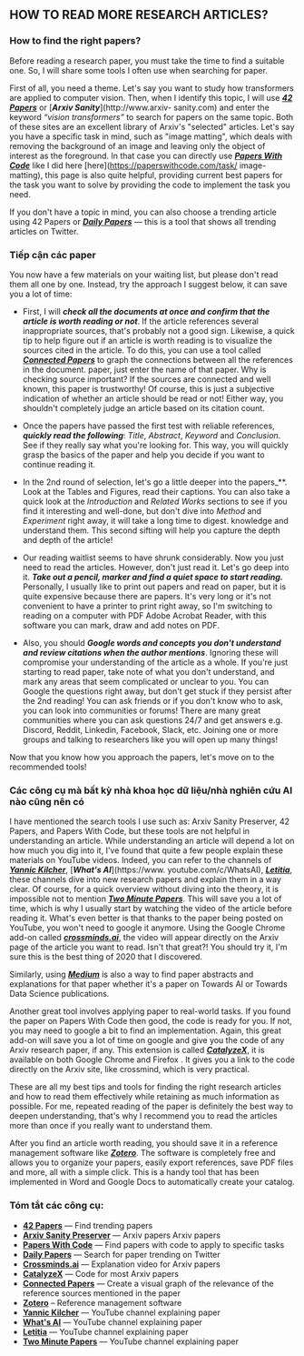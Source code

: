## HOW TO READ MORE RESEARCH ARTICLES?

### How to find the right papers?
Before reading a research paper, you must take the time to find a suitable one. So, I will share some tools I often use when searching for paper.

First of all, you need a theme. Let's say you want to study how transformers are applied to computer vision. Then, when I identify this topic, I will use [**_42 Papers_**](https://42papers.com) or [**_Arxiv Sanity_**](http://www.arxiv- sanity.com) and enter the keyword _“vision transformers”_ to search for papers on the same topic. Both of these sites are an excellent library of Arxiv's "selected" articles. Let's say you have a specific task in mind, such as "image matting", which deals with removing the background of an image and leaving only the object of interest as the foreground. In that case you can directly use [**_Papers With Code_**](https://paperswithcode.com/) like I did here [here](https://paperswithcode.com/task/ image-matting), this page is also quite helpful, providing current best papers for the task you want to solve by providing the code to implement the task you need.

If you don't have a topic in mind, you can also choose a trending article using 42 Papers or [**_Daily Papers_**](https://papers.labml.ai/papers/daily ) — this is a tool that shows all trending articles on Twitter.

### Tiếp cận các paper
You now have a few materials on your waiting list, but please don't read them all one by one. Instead, try the approach I suggest below, it can save you a lot of time:

- First, I will **_check all the documents at once and confirm that the article is worth reading or not_**. If the article references several inappropriate sources, that's probably not a good sign. Likewise, a quick tip to help figure out if an article is worth reading is to visualize the sources cited in the article. To do this, you can use a tool called [**_Connected Papers_**](https://www.connectedpapers.com/) to graph the connections between all the references in the document. paper, just enter the name of that paper. Why is checking source important? If the sources are connected and well known, this paper is trustworthy! Of course, this is just a subjective indication of whether an article should be read or not! Either way, you shouldn't completely judge an article based on its citation count.

- Once the papers have passed the first test with reliable references, **_quickly read the following_**: _Title_, _Abstract_, _Keyword_ and _Conclusion_. See if they really say what you're looking for. This way, you will quickly grasp the basics of the paper and help you decide if you want to continue reading it.
 
- In the 2nd round of selection, let's go a little deeper into the papers_**. Look at the Tables and Figures, read their captions. You can also take a quick look at the _Introduction_ and _Related Works_ sections to see if you find it interesting and well-done, but don't dive into _Method_ and _Experiment_ right away, it will take a long time to digest. knowledge and understand them. This second sifting will help you capture the depth and depth of the article!
- Our reading waitlist seems to have shrunk considerably. Now you just need to read the articles. However, don't just read it. Let's go deep into it. **_Take out a pencil, marker and find a quiet space to start reading._** Personally, I usually like to print out papers and read on paper, but it is quite expensive because there are papers. It's very long or it's not convenient to have a printer to print right away, so I'm switching to reading on a computer with PDF Adobe Acrobat Reader, with this software you can mark, draw and add notes on PDF.
 
- Also, you should **_Google words and concepts you don't understand and review citations when the author mentions_**. Ignoring these will compromise your understanding of the article as a whole. If you're just starting to read paper, take note of what you don't understand, and mark any areas that seem complicated or unclear to you. You can Google the questions right away, but don't get stuck if they persist after the 2nd reading! You can ask friends or if you don't know who to ask, you can look into communities or forums! There are many great communities where you can ask questions 24/7 and get answers e.g. Discord, Reddit, Linkedin, Facebook, Slack, etc. Joining one or more groups and talking to researchers like you will open up many things!

Now that you know how you approach the papers, let's move on to the recommended tools!

### Các công cụ mà bất kỳ nhà khoa học dữ liệu/nhà nghiên cứu AI nào cũng nên có
I have mentioned the search tools I use such as: Arxiv Sanity Preserver, 42 Papers, and Papers With Code, but these tools are not helpful in understanding an article. While understanding an article will depend a lot on how much you dig into it, I've found that quite a few people explain these materials on YouTube videos. Indeed, you can refer to the channels of [**_Yannic Kilcher_**](https://www.youtube.com/channel/UCZHmQk67mSJgfCCTn7xBfew), [**_What's AI_**](https://www. youtube.com/c/WhatsAI), [**_Letitia_**](https://www.youtube.com/c/AICoffeeBreak), these channels dive into new research papers and explain them in a way clear. Of course, for a quick overview without diving into the theory, it is impossible not to mention [**_Two Minute Papers_**](https://www.youtube.com/channel/UCbfYPyITQ-7l4upoX8nvctg ). This will save you a lot of time, which is why I usually start by watching the video of the article before reading it. What's even better is that thanks to the paper being posted on YouTube, you won't need to google it anymore. Using the Google Chrome add-on called [**_crossminds.ai_**](crossminds.ai), the video will appear directly on the Arxiv page of the article you want to read. Isn't that great?! You should try it, I'm sure this is the best thing of 2020 that I discovered.

Similarly, using [**_Medium_**](https://medium.com/) is also a way to find paper abstracts and explanations for that paper whether it's a paper on Towards AI or Towards Data Science publications.

Another great tool involves applying paper to real-world tasks. If you found the paper on Papers With Code then good, the code is ready for you. If not, you may need to google a bit to find an implementation. Again, this great add-on will save you a lot of time on google and give you the code of any Arxiv research paper, if any. This extension is called [**_CatalyzeX_**](https://chrome.google.com/webstore/detail/aiml-papers-with-code-eve/aikkeehnlfpamidigaffhfmgbkdeheil), it is available on both Google Chrome and Firefox . It gives you a link to the code directly on the Arxiv site, like crossmind, which is very practical.

These are all my best tips and tools for finding the right research articles and how to read them effectively while retaining as much information as possible. For me, repeated reading of the paper is definitely the best way to deepen understanding, that's why I recommend you to read the articles more than once if you really want to understand them.

After you find an article worth reading, you should save it in a reference management software like [**_Zotero_**](https://www.zotero.org/). The software is completely free and allows you to organize your papers, easily export references, save PDF files and more, all with a simple click. This is a handy tool that has been implemented in Word and Google Docs to automatically create your catalog.

### Tóm tắt các công cụ:
- [**42 Papers**](https://42papers.com/) — Find trending papers
- [**Arxiv Sanity Preserver**](http://www.arxiv-sanity.com/) — Arxiv papers Arxiv papers
- [**Papers With Code**](https://paperswithcode.com/) — Find papers with code to apply to specific tasks
- [**Daily Papers**](https://papers.labml.ai/papers/daily) — Search for paper trending on Twitter
- [**Crossminds.ai**](https://crossminds.ai/) — Explanation video for Arxiv papers
- [**CatalyzeX**](https://www.catalyzex.com/) — Code for most Arxiv papers
- [**Connected Papers**](https://www.connectedpapers.com/) — Create a visual graph of the relevance of the reference sources mentioned in the paper
- [**Zotero**](https://www.zotero.org/) – Reference management software
- [**Yannic Kilcher**](https://www.youtube.com/channel/UCZHmQk67mSJgfCCTn7xBfew) — YouTube channel explaining paper
- [**What's AI**](https://www.youtube.com/channel/UCUzGQrN-lyyc0BWTYoJM_Sg) — YouTube channel explaining paper
- [**Letitia**](https://www.youtube.com/channel/UCobqgqE4i5Kf7wrxRxhToQA) — YouTube channel explaining paper
- [**Two Minute Papers**](https://www.youtube.com/user/keeroyz) — YouTube channel explaining paper


